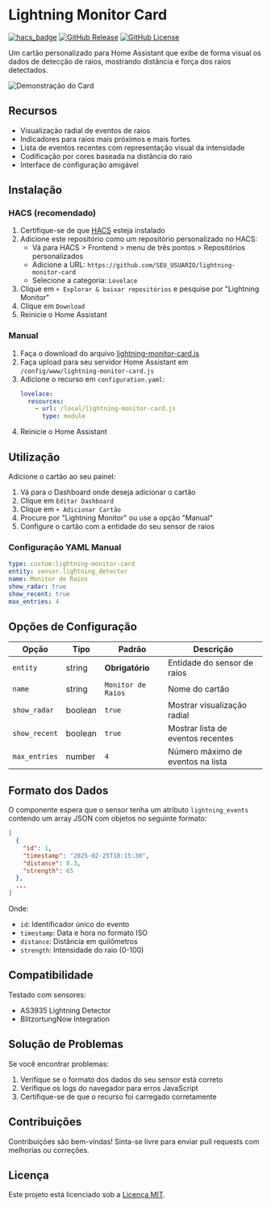 # Lightning Monitor Card

[![hacs_badge](https://img.shields.io/badge/HACS-Custom-orange.svg)](https://github.com/custom-components/hacs)
[![GitHub Release](https://img.shields.io/github/release/SEU_USUARIO/lightning-monitor-card.svg)](https://github.com/SEU_USUARIO/lightning-monitor-card/releases)
[![GitHub License](https://img.shields.io/github/license/SEU_USUARIO/lightning-monitor-card.svg)](https://github.com/SEU_USUARIO/lightning-monitor-card/blob/main/LICENSE)

Um cartão personalizado para Home Assistant que exibe de forma visual os dados de detecção de raios, mostrando distância e força dos raios detectados.

![Demonstração do Card](./demo.png)

## Recursos

- Visualização radial de eventos de raios
- Indicadores para raios mais próximos e mais fortes
- Lista de eventos recentes com representação visual da intensidade
- Codificação por cores baseada na distância do raio
- Interface de configuração amigável

## Instalação

### HACS (recomendado)

1. Certifique-se de que [HACS](https://hacs.xyz/) esteja instalado
2. Adicione este repositório como um repositório personalizado no HACS:
   - Vá para HACS > Frontend > menu de três pontos > Repositórios personalizados
   - Adicione a URL: `https://github.com/SEU_USUARIO/lightning-monitor-card`
   - Selecione a categoria: `Lovelace`
3. Clique em `+ Explorar & baixar repositórios` e pesquise por "Lightning Monitor"
4. Clique em `Download`
5. Reinicie o Home Assistant

### Manual

1. Faça o download do arquivo [lightning-monitor-card.js](https://github.com/SEU_USUARIO/lightning-monitor-card/releases/latest)
2. Faça upload para seu servidor Home Assistant em `/config/www/lightning-monitor-card.js`
3. Adicione o recurso em `configuration.yaml`:
   ```yaml
   lovelace:
     resources:
       - url: /local/lightning-monitor-card.js
         type: module
   ```
4. Reinicie o Home Assistant

## Utilização

Adicione o cartão ao seu painel:

1. Vá para o Dashboard onde deseja adicionar o cartão
2. Clique em `Editar Dashboard`
3. Clique em `+ Adicionar Cartão`
4. Procure por "Lightning Monitor" ou use a opção "Manual"
5. Configure o cartão com a entidade do seu sensor de raios

### Configuração YAML Manual

```yaml
type: custom:lightning-monitor-card
entity: sensor.lightning_detector
name: Monitor de Raios
show_radar: true
show_recent: true
max_entries: 4
```

## Opções de Configuração

| Opção | Tipo | Padrão | Descrição |
|---|---|---|---|
| `entity` | string | **Obrigatório** | Entidade do sensor de raios |
| `name` | string | `Monitor de Raios` | Nome do cartão |
| `show_radar` | boolean | `true` | Mostrar visualização radial |
| `show_recent` | boolean | `true` | Mostrar lista de eventos recentes |
| `max_entries` | number | `4` | Número máximo de eventos na lista |

## Formato dos Dados

O componente espera que o sensor tenha um atributo `lightning_events` contendo um array JSON com objetos no seguinte formato:

```json
[
  {
    "id": 1,
    "timestamp": "2025-02-25T10:15:30",
    "distance": 8.3,
    "strength": 65
  },
  ...
]
```

Onde:
- `id`: Identificador único do evento
- `timestamp`: Data e hora no formato ISO
- `distance`: Distância em quilômetros
- `strength`: Intensidade do raio (0-100)

## Compatibilidade

Testado com sensores:
- AS3935 Lightning Detector
- BlitzortungNow Integration

## Solução de Problemas

Se você encontrar problemas:

1. Verifique se o formato dos dados do seu sensor está correto
2. Verifique os logs do navegador para erros JavaScript
3. Certifique-se de que o recurso foi carregado corretamente

## Contribuições

Contribuições são bem-vindas! Sinta-se livre para enviar pull requests com melhorias ou correções.

## Licença

Este projeto está licenciado sob a [Licença MIT](LICENSE).
